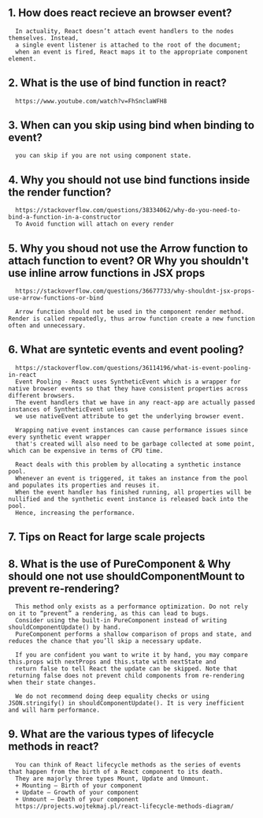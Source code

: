 ## 1. How does react recieve an browser event?
      In actuality, React doesn’t attach event handlers to the nodes themselves. Instead, 
      a single event listener is attached to the root of the document; 
      when an event is fired, React maps it to the appropriate component element.
      
## 2. What is the use of bind function in react?
      https://www.youtube.com/watch?v=FhSnclaWFH8
      
## 3. When can you skip using bind when binding to event?
      you can skip if you are not using component state.
      
## 4. Why you should not use bind functions inside the render function?
      https://stackoverflow.com/questions/38334062/why-do-you-need-to-bind-a-function-in-a-constructor
      To Avoid function will attach on every render
      
## 5. Why you shoud not use the Arrow function to attach function to event? OR Why you shouldn't use inline arrow functions in JSX props
      https://stackoverflow.com/questions/36677733/why-shouldnt-jsx-props-use-arrow-functions-or-bind

      Arrow function should not be used in the component render method. Render is called repeatedly, thus arrow function create a new function often and unnecessary. 

## 6. What are syntetic events and event pooling?
      https://stackoverflow.com/questions/36114196/what-is-event-pooling-in-react
      Event Pooling - React uses SyntheticEvent which is a wrapper for native browser events so that they have consistent properties across different browsers. 
      The event handlers that we have in any react-app are actually passed instances of SyntheticEvent unless 
      we use nativeEvent attribute to get the underlying browser event.

      Wrapping native event instances can cause performance issues since every synthetic event wrapper
      that's created will also need to be garbage collected at some point, which can be expensive in terms of CPU time.

      React deals with this problem by allocating a synthetic instance pool. 
      Whenever an event is triggered, it takes an instance from the pool and populates its properties and reuses it. 
      When the event handler has finished running, all properties will be nullified and the synthetic event instance is released back into the pool. 
      Hence, increasing the performance.
      
## 7. Tips on React for large scale projects

## 8. What is the use of PureComponent & Why should one not use shouldComponentMount to prevent re-rendering?
      This method only exists as a performance optimization. Do not rely on it to “prevent” a rendering, as this can lead to bugs. 
      Consider using the built-in PureComponent instead of writing shouldComponentUpdate() by hand. 
      PureComponent performs a shallow comparison of props and state, and reduces the chance that you’ll skip a necessary update.

      If you are confident you want to write it by hand, you may compare this.props with nextProps and this.state with nextState and 
      return false to tell React the update can be skipped. Note that returning false does not prevent child components from re-rendering when their state changes.

      We do not recommend doing deep equality checks or using JSON.stringify() in shouldComponentUpdate(). It is very inefficient and will harm performance.

## 9. What are the various types of lifecycle methods in react?
      You can think of React lifecycle methods as the series of events that happen from the birth of a React component to its death.
      They are majorly three types Mount, Update and Unmount.
      + Mounting – Birth of your component
      + Update – Growth of your component
      + Unmount – Death of your component
      https://projects.wojtekmaj.pl/react-lifecycle-methods-diagram/


      
